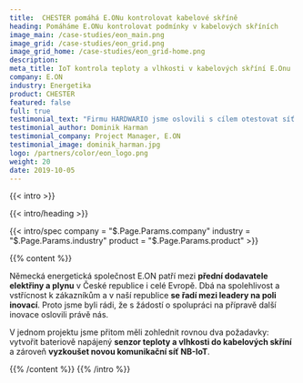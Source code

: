 ```yaml
---
title:  CHESTER pomáhá E.ONu kontrolovat kabelové skříně
heading: Pomáháme E.ONu kontrolovat podmínky v kabelových skříních
image_main: /case-studies/eon_main.png
image_grid: /case-studies/eon_grid.png
image_grid_home: /case-studies/eon_grid-home.png
description:
meta_title: IoT kontrola teploty a vlhkosti v kabelových skříní E.Onu | HARDWARIO případová studie
company: E.ON
industry: Energetika
product: CHESTER
featured: false
full: true
testimonial_text: "Firmu HARDWARIO jsme oslovili s cílem otestovat síť NB-IoT. V krátkém čase jsme navrhli řešení pro sledování klimatických podmínek v kabelových skříních a během 2 měsíců jsme měli naše vlastní zařízení v rukách. Těšíme se na další společné projekty."
testimonial_author: Dominik Harman
testimonial_company: Project Manager, E.ON
testimonial_image: dominik_harman.jpg
logo: /partners/color/eon_logo.png
weight: 20
date: 2019-10-05
---
```


{{< intro >}}

{{< intro/heading >}}

{{< intro/spec company = "$.Page.Params.company" industry = "$.Page.Params.industry" product = "$.Page.Params.product" >}}

{{% content %}}

Německá energetická společnost E.ON patří mezi **přední dodavatele elektřiny a plynu** v České republice i celé Evropě. Dbá na spolehlivost a vstřícnost k zákazníkům a v naší republice **se řadí mezi leadery na poli inovací**. Proto jsme byli rádi, že s žádostí o spolupráci na přípravě další inovace oslovili právě nás. 

V jednom projektu jsme přitom měli zohlednit rovnou dva požadavky: vytvořit bateriově napájený **senzor teploty a vlhkosti do kabelových skříní** a zároveň **vyzkoušet novou komunikační síť NB-IoT**.

{{% /content %}}
{{% /intro %}}

